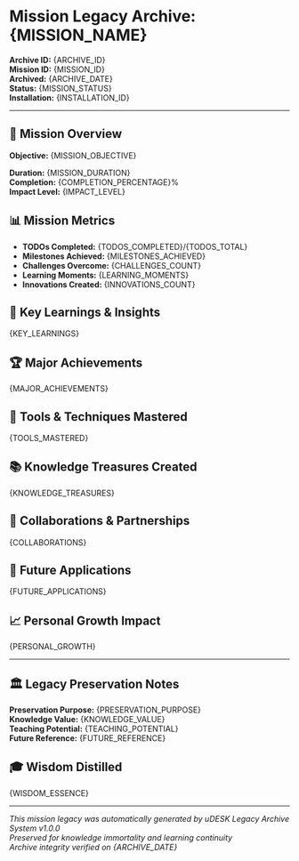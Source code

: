 # Mission Legacy Archive: {MISSION_NAME}

**Archive ID:** {ARCHIVE_ID}  
**Mission ID:** {MISSION_ID}  
**Archived:** {ARCHIVE_DATE}  
**Status:** {MISSION_STATUS}  
**Installation:** {INSTALLATION_ID}  

---

## 🎯 Mission Overview

**Objective:** {MISSION_OBJECTIVE}

**Duration:** {MISSION_DURATION}  
**Completion:** {COMPLETION_PERCENTAGE}%  
**Impact Level:** {IMPACT_LEVEL}  

## 📊 Mission Metrics

- **TODOs Completed:** {TODOS_COMPLETED}/{TODOS_TOTAL}
- **Milestones Achieved:** {MILESTONES_ACHIEVED}
- **Challenges Overcome:** {CHALLENGES_COUNT}
- **Learning Moments:** {LEARNING_MOMENTS}
- **Innovations Created:** {INNOVATIONS_COUNT}

## 🧠 Key Learnings & Insights

{KEY_LEARNINGS}

## 🏆 Major Achievements

{MAJOR_ACHIEVEMENTS}

## 🔧 Tools & Techniques Mastered

{TOOLS_MASTERED}

## 📚 Knowledge Treasures Created

{KNOWLEDGE_TREASURES}

## 🤝 Collaborations & Partnerships

{COLLABORATIONS}

## 🔮 Future Applications

{FUTURE_APPLICATIONS}

## 📈 Personal Growth Impact

{PERSONAL_GROWTH}

---

## 🏛️ Legacy Preservation Notes

**Preservation Purpose:** {PRESERVATION_PURPOSE}  
**Knowledge Value:** {KNOWLEDGE_VALUE}  
**Teaching Potential:** {TEACHING_POTENTIAL}  
**Future Reference:** {FUTURE_REFERENCE}  

## 🎓 Wisdom Distilled

{WISDOM_ESSENCE}

---

*This mission legacy was automatically generated by uDESK Legacy Archive System v1.0.0*  
*Preserved for knowledge immortality and learning continuity*  
*Archive integrity verified on {ARCHIVE_DATE}*
